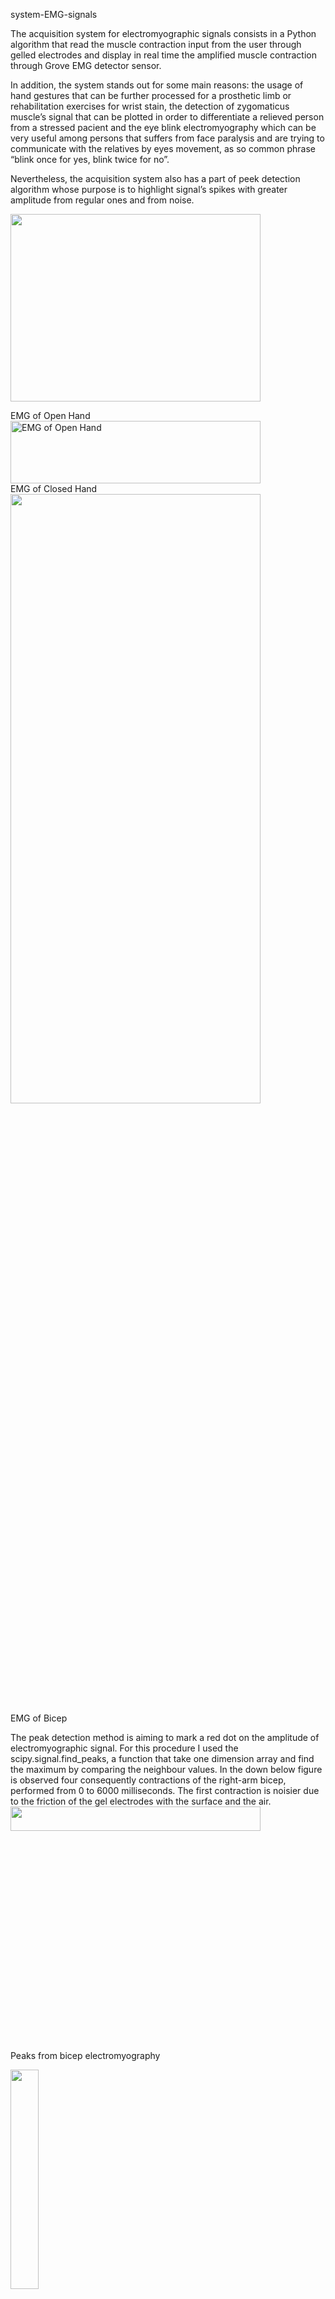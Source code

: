 system-EMG-signals

The acquisition system for electromyographic signals consists in a Python algorithm that read the muscle contraction input from the user through gelled electrodes and display in real time the amplified muscle contraction through Grove EMG detector sensor. 

In addition, the system stands out for some main reasons: the usage of hand gestures that can be further processed for a prosthetic limb or rehabilitation exercises for wrist stain, the detection of zygomaticus muscle’s signal that can be plotted in order to differentiate a relieved person from a stressed pacient and the eye blink electromyography which can be very useful among persons that suffers from face paralysis and are trying to communicate with the relatives by eyes movement, as so common phrase “blink once for yes, blink twice for no”. 

Nevertheless, the acquisition system also has a part of peek detection algorithm whose purpose is to highlight signal’s spikes with greater amplitude from regular ones and from noise.

<img src="https://github.com/user-attachments/assets/ad457247-c338-4ce5-a8e3-7d0388a98ede" width="400" height="300">

EMG of Open Hand<br>
<img src="https://github.com/user-attachments/assets/8f7260e0-1990-4aab-ac0f-043a5f94e508" width="400" height="100" alt = "EMG of Open Hand" title = "EMG of Open Hand">
</br>
EMG of Closed Hand<br>
<img src="https://github.com/user-attachments/assets/b3dfe7b2-7da2-48ef-8727-7c1fcf5f5458" width="400" height="50%"><br>
EMG of Bicep
</br>

The peak detection method is aiming to mark a red dot on the amplitude of electromyographic signal. For this procedure I used the scipy.signal.find_peaks, a function that take one dimension array and find the maximum by comparing the neighbour values. In the down below figure is observed four consequently contractions of the right-arm bicep, performed from 0 to 6000 milliseconds. The first contraction is noisier due to the friction of the gel electrodes with the surface and the air.<br>
<img src="https://github.com/user-attachments/assets/bf92f8ce-0b7c-4f15-b8a8-c555c6744998" width="400" height="10%"></br>
Peaks from bicep electromyography

<img src="https://github.com/user-attachments/assets/e97bb2a3-dc2f-4ed5-8ea3-f8f1b12a6feb" width="30%" height="30%"><br>
EMG Hand Gestures
